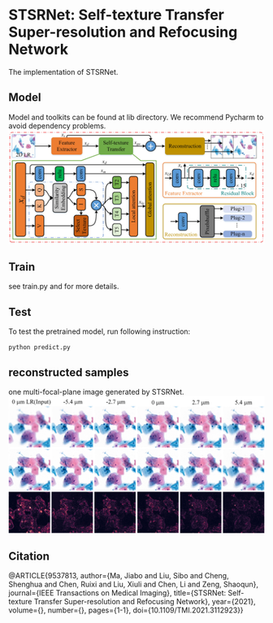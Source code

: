 # STSRNet: Self-texture Transfer Super-resolution and Refocusing Network
The implementation of STSRNet.
## Model
Model and toolkits can be found at lib directory. We recommend Pycharm to avoid dependency problems.
![network architecture](./assets/images/network.jpg)
## Train
see train.py and for more details. 
## Test
To test the pretrained model, run following instruction: 
```shell
python predict.py
```
## reconstructed samples
one multi-focal-plane image generated by STSRNet.
![sample](./assets/images/STSRNet_main.jpg)

## Citation
@ARTICLE{9537813,  author={Ma, Jiabo and Liu, Sibo and Cheng, Shenghua and Chen, Ruixi and Liu, Xiuli and Chen, Li and Zeng, Shaoqun},  journal={IEEE Transactions on Medical Imaging},   title={STSRNet: Self-texture Transfer Super-resolution and Refocusing Network},   year={2021},  volume={},  number={},  pages={1-1},  doi={10.1109/TMI.2021.3112923}}
